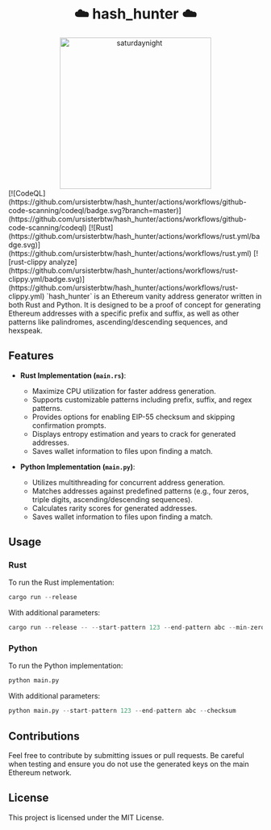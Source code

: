 <div align="center">
  <h1>☁️ hash_hunter ☁️</h1>
  <img src="./saturdaynight.gif" width="300" alt="saturdaynight">
</div>
  [![CodeQL](https://github.com/ursisterbtw/hash_hunter/actions/workflows/github-code-scanning/codeql/badge.svg?branch=master)](https://github.com/ursisterbtw/hash_hunter/actions/workflows/github-code-scanning/codeql)
  [![Rust](https://github.com/ursisterbtw/hash_hunter/actions/workflows/rust.yml/badge.svg)](https://github.com/ursisterbtw/hash_hunter/actions/workflows/rust.yml)
  [![rust-clippy analyze](https://github.com/ursisterbtw/hash_hunter/actions/workflows/rust-clippy.yml/badge.svg)](https://github.com/ursisterbtw/hash_hunter/actions/workflows/rust-clippy.yml)
`hash_hunter` is an Ethereum vanity address generator written in both Rust and Python. It is designed to be a proof of concept for generating Ethereum addresses with a specific prefix and suffix, as well as other patterns like palindromes, ascending/descending sequences, and hexspeak.

## Features

- **Rust Implementation (`main.rs`)**:
  - Maximize CPU utilization for faster address generation.
  - Supports customizable patterns including prefix, suffix, and regex patterns.
  - Provides options for enabling EIP-55 checksum and skipping confirmation prompts.
  - Displays entropy estimation and years to crack for generated addresses.
  - Saves wallet information to files upon finding a match.

- **Python Implementation (`main.py`)**:
  - Utilizes multithreading for concurrent address generation.
  - Matches addresses against predefined patterns (e.g., four zeros, triple digits, ascending/descending sequences).
  - Calculates rarity scores for generated addresses.
  - Saves wallet information to files upon finding a match.

## Usage

### Rust

To run the Rust implementation:

```rust
cargo run --release
```

With additional parameters:

```rust
cargo run --release -- --start-pattern 123 --end-pattern abc --min-zeros 5
```

### Python

To run the Python implementation:

```python
python main.py
```

With additional parameters:

```python
python main.py --start-pattern 123 --end-pattern abc --checksum
```

## Contributions

Feel free to contribute by submitting issues or pull requests. Be careful when testing and ensure you do not use the generated keys on the main Ethereum network.

## License

This project is licensed under the MIT License.
